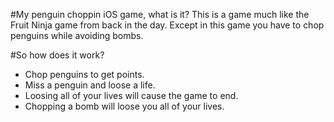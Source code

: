 #My penguin choppin iOS game, what is it?
This is a game much like the Fruit Ninja game from back in the day. Except in this game you have to chop penguins while avoiding bombs.

#So how does it work?
- Chop penguins to get points.
- Miss a penguin and loose a life.
- Loosing all of your lives will cause the game to end.
- Chopping a bomb will loose you all of your lives.

 
